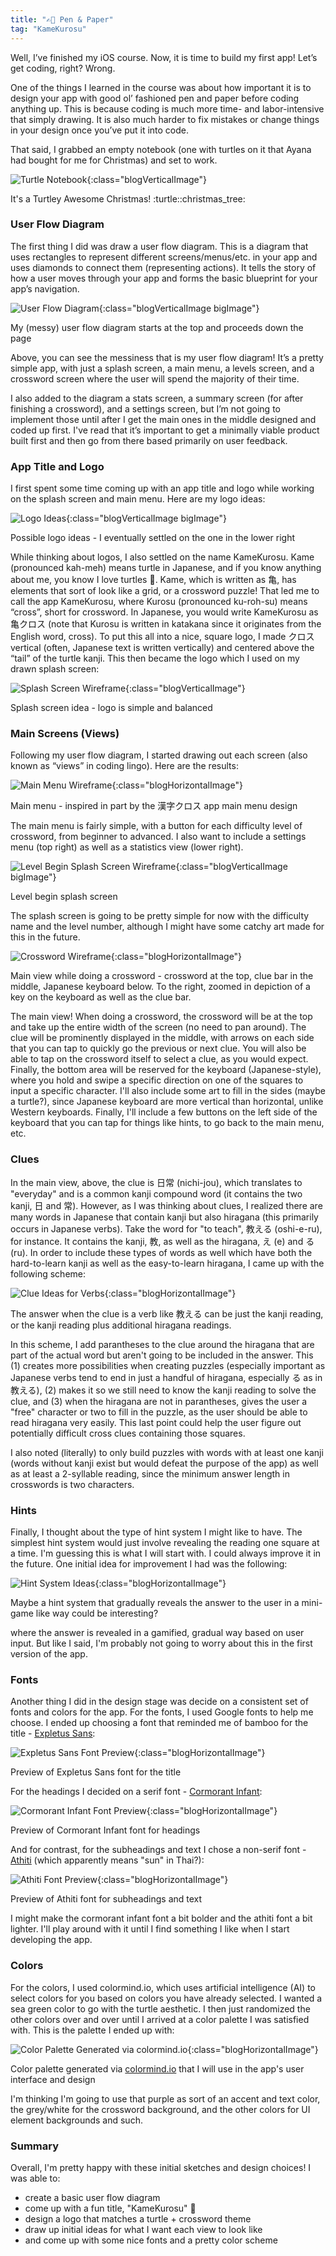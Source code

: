 ```yaml
---
title: "✍🏻 Pen & Paper"
tag: "KameKurosu"
---
```


Well, I’ve finished my iOS course. Now, it is time to build my first app! Let’s get coding, right? Wrong. <!--more-->

One of the things I learned in the course was about how important it is to design your app with good ol’ fashioned pen and paper before coding anything up. This is because coding is much more time- and labor-intensive that simply drawing. It is also much harder to fix mistakes or change things in your design once you’ve put it into code.

That said, I grabbed an empty notebook (one with turtles on it that Ayana had bought for me for Christmas) and set to work.

![Turtle Notebook](/assets/images/blog-kamekurosu/turtle-notebook.jpg){:class="blogVerticalImage"}
<figcaption class="blogImageCaption">It's a Turtley Awesome Christmas! :turtle::christmas_tree:</figcaption>

### User Flow Diagram

The first thing I did was draw a user flow diagram. This is a diagram that uses rectangles to represent different screens/menus/etc. in your app and uses diamonds to connect them (representing actions). It tells the story of how a user moves through your app and forms the basic blueprint for your app’s navigation.

![User Flow Diagram](/assets/images/blog-kamekurosu/drawn-user-flow-diagram.jpg){:class="blogVerticalImage bigImage"}
<figcaption class="blogImageCaption">My (messy) user flow diagram starts at the top and proceeds down the page</figCaption>

Above, you can see the messiness that is my user flow diagram! It’s a pretty simple app, with just a splash screen, a main menu, a levels screen, and a crossword screen where the user will spend the majority of their time.

I also added to the diagram a stats screen, a summary screen (for after finishing a crossword), and a settings screen, but I’m not going to implement those until after I get the main ones in the middle designed and coded up first. I've read that it’s important to get a minimally viable product built first and then go from there based primarily on user feedback.

### App Title and Logo

I first spent some time coming up with an app title and logo while working on the splash screen and main menu. Here are my logo ideas:

![Logo Ideas](/assets/images/blog-kamekurosu/drawn-logo-ideas.jpg){:class="blogVerticalImage bigImage"}
<figcaption class="blogImageCaption">Possible logo ideas - I eventually settled on the one in the lower right</figCaption>

While thinking about logos, I also settled on the name KameKurosu. Kame (pronounced kah-meh) means turtle in Japanese, and if you know anything about me, you know I love turtles :turtle:. Kame, which is written as 亀, has elements that sort of look like a grid, or a crossword puzzle! That led me to call the app KameKurosu, where Kurosu (pronounced ku-roh-su) means “cross”, short for crossword. In Japanese, you would write KameKurosu as 亀クロス (note that Kurosu is written in katakana since it originates from the English word, cross). To put this all into a nice, square logo, I made クロス vertical (often, Japanese text is written vertically) and centered above the “tail” of the turtle kanji. This then became the logo which I used on my drawn splash screen:

![Splash Screen Wireframe](/assets/images/blog-kamekurosu/drawn-splash-screen.jpg){:class="blogVerticalImage"}
<figcaption class="blogImageCaption">Splash screen idea - logo is simple and balanced</figCaption>

### Main Screens (Views)

Following my user flow diagram, I started drawing out each screen (also known as “views” in coding lingo). Here are the results:

![Main Menu Wireframe](/assets/images/blog-kamekurosu/drawn-main-menu.jpg){:class="blogHorizontalImage"}
<figcaption class="blogImageCaption">Main menu - inspired in part by the 漢字クロス app main menu design</figCaption>

The main menu is fairly simple, with a button for each difficulty level of crossword, from beginner to advanced. I also want to include a settings menu (top right) as well as a statistics view (lower right).

![Level Begin Splash Screen Wireframe](/assets/images/blog-kamekurosu/drawn-level-begin-splash-screen.jpg){:class="blogVerticalImage bigImage"}
<figcaption class="blogImageCaption">Level begin splash screen</figCaption>

The splash screen is going to be pretty simple for now with the difficulty name and the level number, although I might have some catchy art made for this in the future.

![Crossword Wireframe](/assets/images/blog-kamekurosu/drawn-crossword-screen.jpg){:class="blogHorizontalImage"}
<figcaption class="blogImageCaption">Main view while doing a crossword - crossword at the top, clue bar in the middle, Japanese keyboard below. To the right, zoomed in depiction of a key on the keyboard as well as the clue bar.</figCaption>

The main view! When doing a crossword, the crossword will be at the top and take up the entire width of the screen (no need to pan around). The clue will be prominently displayed in the middle, with arrows on each side that you can tap to quickly go the previous or next clue. You will also be able to tap on the crossword itself to select a clue, as you would expect. Finally, the bottom area will be reserved for the keyboard (Japanese-style), where you hold and swipe a specific direction on one of the squares to input a specific character. I'll also include some art to fill in the sides (maybe a turtle?), since Japanese keyboard are more vertical than horizontal, unlike Western keyboards. Finally, I'll include a few buttons on the left side of the keyboard that you can tap for things like hints, to go back to the main menu, etc.

### Clues

In the main view, above, the clue is 日常 (nichi-jou), which translates to "everyday" and is a common kanji compound word (it contains the two kanji, 日 and 常). However, as I was thinking about clues, I realized there are many words in Japanese that contain kanji but also hiragana (this primarily occurs in Japanese verbs). Take the word for "to teach", 教える (oshi-e-ru), for instance. It contains the kanji, 教, as well as the hiragana, え (e) and る (ru). In order to include these types of words as well which have both the hard-to-learn kanji as well as the easy-to-learn hiragana, I came up with the following scheme:

![Clue Ideas for Verbs](/assets/images/blog-kamekurosu/drawn-clue-ideas.jpg){:class="blogHorizontalImage"}
<figcaption class="blogImageCaption">The answer when the clue is a verb like 教える can be just the kanji reading, or the kanji reading plus additional hiragana readings.</figCaption>

In this scheme, I add parantheses to the clue around the hiragana that are part of the actual word but aren't going to be included in the answer. This (1) creates more possibilities when creating puzzles (especially important as Japanese verbs tend to end in just a handful of hiragana, especially る as in 教える), (2) makes it so we still need to know the kanji reading to solve the clue, and (3) when the hiragana are not in parantheses, gives the user a "free" character or two to fill in the puzzle, as the user should be able to read hiragana very easily. This last point could help the user figure out potentially difficult cross clues containing those squares.

I also noted (literally) to only build puzzles with words with at least one kanji (words without kanji exist but would defeat the purpose of the app) as well as at least a 2-syllable reading, since the minimum answer length in crosswords is two characters.

### Hints

Finally, I thought about the type of hint system I might like to have. The simplest hint system would just involve revealing the reading one square at a time. I'm guessing this is what I will start with. I could always improve it in the future. One initial idea for improvement I had was the following:

![Hint System Ideas](/assets/images/blog-kamekurosu/drawn-hint-system-ideas.jpg){:class="blogHorizontalImage"}
<figcaption class="blogImageCaption">Maybe a hint system that gradually reveals the answer to the user in a mini-game like way could be interesting?</figCaption>

where the answer is revealed in a gamified, gradual way based on user input. But like I said, I'm probably not going to worry about this in the first version of the app.

### Fonts

Another thing I did in the design stage was decide on a consistent set of fonts and colors for the app. For the fonts, I used Google fonts to help me choose. I ended up choosing a font that reminded me of bamboo for the title - <a href="https://fonts.google.com/specimen/Expletus+Sans#standard-styles"><u>Expletus Sans</u></a>:

![Expletus Sans Font Preview](/assets/images/blog-kamekurosu/expletus-sans-preview.jpg){:class="blogHorizontalImage"}
<figcaption class="blogImageCaption">Preview of Expletus Sans font for the title</figCaption>

For the headings I decided on a serif font - <a href="https://fonts.google.com/specimen/Cormorant+Infant"><u>Cormorant Infant</u></a>:

![Cormorant Infant Font Preview](/assets/images/blog-kamekurosu/cormorant-infant-preview.jpg){:class="blogHorizontalImage"}
<figcaption class="blogImageCaption">Preview of Cormorant Infant font for headings</figCaption>

And for contrast, for the subheadings and text I chose a non-serif font - <a href="https://fonts.google.com/specimen/Athiti"><u>Athiti</u></a> (which apparently means "sun" in Thai?):

![Athiti Font Preview](/assets/images/blog-kamekurosu/athiti-preview.jpg){:class="blogHorizontalImage"}
<figcaption class="blogImageCaption">Preview of Athiti font for subheadings and text</figCaption>

I might make the cormorant infant font a bit bolder and the athiti font a bit lighter. I'll play around with it until I find something I like when I start developing the app.

### Colors

For the colors, I used colormind.io, which uses artificial intelligence (AI) to select colors for you based on colors you have already selected. I wanted a sea green color to go with the turtle aesthetic. I then just randomized the other colors over and over until I arrived at a color palette I was satisfied with. This is the palette I ended up with:

![Color Palette Generated via colormind.io](/assets/images/blog-kamekurosu/colormind-colors.jpg){:class="blogHorizontalImage"}
<figcaption class="blogImageCaption">Color palette generated via <a href="colormind.io">colormind.io</a> that I will use in the app's user interface and design</figCaption>

I'm thinking I'm going to use that purple as sort of an accent and text color, the grey/white for the crossword background, and the other colors for UI element backgrounds and such.

### Summary

Overall, I'm pretty happy with these initial sketches and design choices! I was able to:
- create a basic user flow diagram
- come up with a fun title, "KameKurosu" :turtle:
- design a logo that matches a turtle + crossword theme
- draw up initial ideas for what I want each view to look like
- and come up with some nice fonts and a pretty color scheme